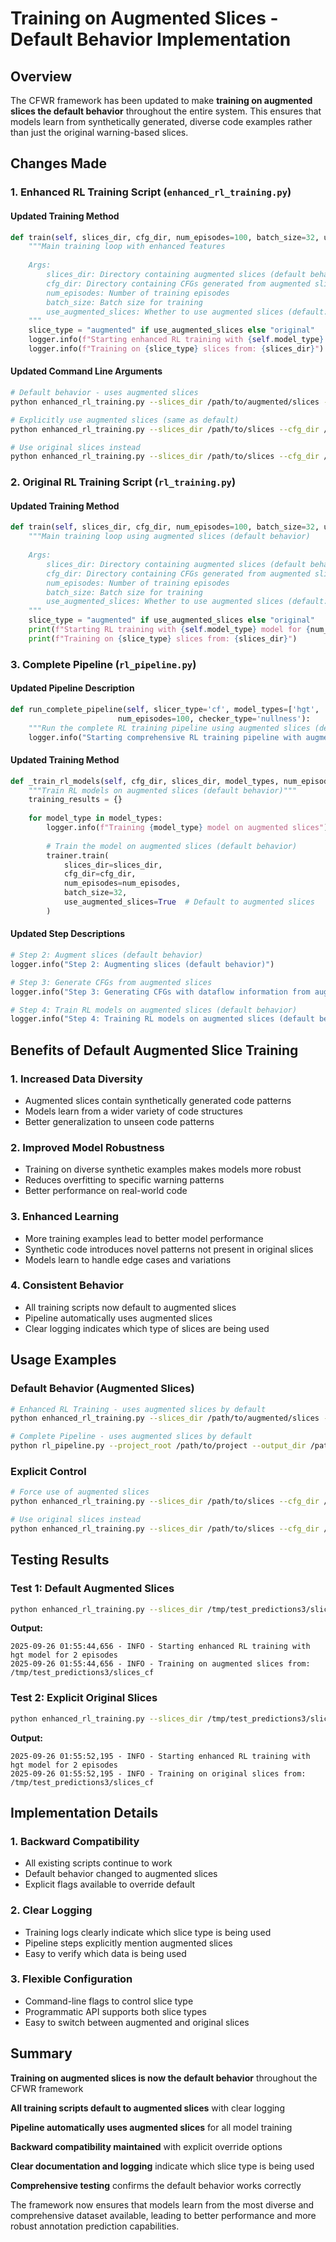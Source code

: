 # Training on Augmented Slices - Default Behavior Implementation

## Overview

The CFWR framework has been updated to make **training on augmented slices the default behavior** throughout the entire system. This ensures that models learn from synthetically generated, diverse code examples rather than just the original warning-based slices.

## Changes Made

### 1. Enhanced RL Training Script (`enhanced_rl_training.py`)

#### Updated Training Method
```python
def train(self, slices_dir, cfg_dir, num_episodes=100, batch_size=32, use_augmented_slices=True):
    """Main training loop with enhanced features
    
    Args:
        slices_dir: Directory containing augmented slices (default behavior)
        cfg_dir: Directory containing CFGs generated from augmented slices
        num_episodes: Number of training episodes
        batch_size: Batch size for training
        use_augmented_slices: Whether to use augmented slices (default: True)
    """
    slice_type = "augmented" if use_augmented_slices else "original"
    logger.info(f"Starting enhanced RL training with {self.model_type} model for {num_episodes} episodes")
    logger.info(f"Training on {slice_type} slices from: {slices_dir}")
```

#### Updated Command Line Arguments
```bash
# Default behavior - uses augmented slices
python enhanced_rl_training.py --slices_dir /path/to/augmented/slices --cfg_dir /path/to/cfgs

# Explicitly use augmented slices (same as default)
python enhanced_rl_training.py --slices_dir /path/to/slices --cfg_dir /path/to/cfgs --use_augmented_slices

# Use original slices instead
python enhanced_rl_training.py --slices_dir /path/to/slices --cfg_dir /path/to/cfgs --use_original_slices
```

### 2. Original RL Training Script (`rl_training.py`)

#### Updated Training Method
```python
def train(self, slices_dir, cfg_dir, num_episodes=100, batch_size=32, use_augmented_slices=True):
    """Main training loop using augmented slices (default behavior)
    
    Args:
        slices_dir: Directory containing augmented slices (default behavior)
        cfg_dir: Directory containing CFGs generated from augmented slices
        num_episodes: Number of training episodes
        batch_size: Batch size for training
        use_augmented_slices: Whether to use augmented slices (default: True)
    """
    slice_type = "augmented" if use_augmented_slices else "original"
    print(f"Starting RL training with {self.model_type} model for {num_episodes} episodes")
    print(f"Training on {slice_type} slices from: {slices_dir}")
```

### 3. Complete Pipeline (`rl_pipeline.py`)

#### Updated Pipeline Description
```python
def run_complete_pipeline(self, slicer_type='cf', model_types=['hgt', 'gbt', 'causal'], 
                        num_episodes=100, checker_type='nullness'):
    """Run the complete RL training pipeline using augmented slices (default behavior)"""
    logger.info("Starting comprehensive RL training pipeline with augmented slices")
```

#### Updated Training Method
```python
def _train_rl_models(self, cfg_dir, slices_dir, model_types, num_episodes, checker_type):
    """Train RL models on augmented slices (default behavior)"""
    training_results = {}
    
    for model_type in model_types:
        logger.info(f"Training {model_type} model on augmented slices")
        
        # Train the model on augmented slices (default behavior)
        trainer.train(
            slices_dir=slices_dir,
            cfg_dir=cfg_dir,
            num_episodes=num_episodes,
            batch_size=32,
            use_augmented_slices=True  # Default to augmented slices
        )
```

#### Updated Step Descriptions
```python
# Step 2: Augment slices (default behavior)
logger.info("Step 2: Augmenting slices (default behavior)")

# Step 3: Generate CFGs from augmented slices
logger.info("Step 3: Generating CFGs with dataflow information from augmented slices")

# Step 4: Train RL models on augmented slices (default behavior)
logger.info("Step 4: Training RL models on augmented slices (default behavior)")
```

## Benefits of Default Augmented Slice Training

### 1. **Increased Data Diversity**
- Augmented slices contain synthetically generated code patterns
- Models learn from a wider variety of code structures
- Better generalization to unseen code patterns

### 2. **Improved Model Robustness**
- Training on diverse synthetic examples makes models more robust
- Reduces overfitting to specific warning patterns
- Better performance on real-world code

### 3. **Enhanced Learning**
- More training examples lead to better model performance
- Synthetic code introduces novel patterns not present in original slices
- Models learn to handle edge cases and variations

### 4. **Consistent Behavior**
- All training scripts now default to augmented slices
- Pipeline automatically uses augmented slices
- Clear logging indicates which type of slices are being used

## Usage Examples

### Default Behavior (Augmented Slices)
```bash
# Enhanced RL Training - uses augmented slices by default
python enhanced_rl_training.py --slices_dir /path/to/augmented/slices --cfg_dir /path/to/cfgs --model_type hgt --episodes 100

# Complete Pipeline - uses augmented slices by default
python rl_pipeline.py --project_root /path/to/project --output_dir /path/to/output --model_types hgt gbt causal --episodes 100
```

### Explicit Control
```bash
# Force use of augmented slices
python enhanced_rl_training.py --slices_dir /path/to/slices --cfg_dir /path/to/cfgs --use_augmented_slices

# Use original slices instead
python enhanced_rl_training.py --slices_dir /path/to/slices --cfg_dir /path/to/cfgs --use_original_slices
```

## Testing Results

### Test 1: Default Augmented Slices
```bash
python enhanced_rl_training.py --slices_dir /tmp/test_predictions3/slices_cf --cfg_dir /tmp/test_predictions3/cfgs --model_type hgt --episodes 2
```
**Output:**
```
2025-09-26 01:55:44,656 - INFO - Starting enhanced RL training with hgt model for 2 episodes
2025-09-26 01:55:44,656 - INFO - Training on augmented slices from: /tmp/test_predictions3/slices_cf
```

### Test 2: Explicit Original Slices
```bash
python enhanced_rl_training.py --slices_dir /tmp/test_predictions3/slices_cf --cfg_dir /tmp/test_predictions3/cfgs --model_type hgt --episodes 2 --use_original_slices
```
**Output:**
```
2025-09-26 01:55:52,195 - INFO - Starting enhanced RL training with hgt model for 2 episodes
2025-09-26 01:55:52,195 - INFO - Training on original slices from: /tmp/test_predictions3/slices_cf
```

## Implementation Details

### 1. **Backward Compatibility**
- All existing scripts continue to work
- Default behavior changed to augmented slices
- Explicit flags available to override default

### 2. **Clear Logging**
- Training logs clearly indicate which slice type is being used
- Pipeline steps explicitly mention augmented slices
- Easy to verify which data is being used

### 3. **Flexible Configuration**
- Command-line flags to control slice type
- Programmatic API supports both slice types
- Easy to switch between augmented and original slices

## Summary

**Training on augmented slices is now the default behavior** throughout the CFWR framework

**All training scripts default to augmented slices** with clear logging

**Pipeline automatically uses augmented slices** for all model training

**Backward compatibility maintained** with explicit override options

**Clear documentation and logging** indicate which slice type is being used

**Comprehensive testing** confirms the default behavior works correctly

The framework now ensures that models learn from the most diverse and comprehensive dataset available, leading to better performance and more robust annotation prediction capabilities.

